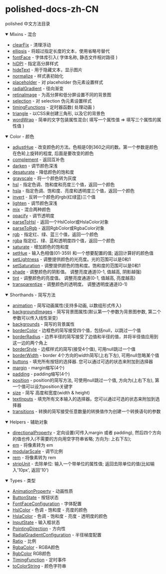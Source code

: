 # polished-docs-zh-CN
polished 中文方法目录

<details open>
  <summary>Mixins - 混合</summary>
  <ul>
    <li>
      <a href="http://polished.js.org/docs/#clearfix">clearFix</a>
      <span> - 清理浮动 </span>
    </li>
    <li>
      <a href="http://polished.js.org/docs/#ellipsis">ellipsis</a>
      <span> - 将超过指定长度的文本，使用省略号替代 </span>
    </li>
    <li>
      <a href="http://polished.js.org/docs/#fontface">fontFace</a>
      - 字体库引入( 字体名称, 静态文件相对路径 )
    </li>
    <li>
      <a href="http://polished.js.org/docs/#hidpi">hiDPI</a>
      <span> - 指定高分屏样式 </span>
    </li>
    <li>
      <a href="http://polished.js.org/docs/#hidetext">hideText</a>
      <span> - 用于隐藏文本，显示图片 </span>
    </li>
    <li>
      <a href="http://polished.js.org/docs/#normalize">normalize</a>
      <span> - 样式表初始化 </span>
    </li>
    <li>
      <a href="http://polished.js.org/docs/#placeholder">placeholder</a>
      <span> - 对 placeholder 伪元素设置样式 </span>
    </li>
    <li>
      <a href="http://polished.js.org/docs/#radialgradient">radialGradient</a>
      - 径向渐变
    </li>
    <li>
      <a href="http://polished.js.org/docs/#retinaimage">retinaImage</a>
      <span> - 为高分屏和低分屏设置不同的背景图 </span>
    </li>
    <li>
      <a href="http://polished.js.org/docs/#selection">selection</a>
      <span> - 对 selection 伪元素设置样式 </span>
    </li>
    <li>
      <a href="http://polished.js.org/docs/#timingfunctions">timingFunctions</a>
      - 定时器函数( 处理动画 )
    </li>
    <li>
      <a href="http://polished.js.org/docs/#triangle">triangle</a>
      - 以CSS来创建三角形, 以及它的背景色
    </li>
    <li>
      <a href="http://polished.js.org/docs/#wordwrap">wordWrap</a>
      - 简单的文字包装属性混合( 填写一个属性值 => 填写三个属性的属性值 )
    </li>
  </ul>
</details>
<details open>
  <summary>Color - 颜色</summary>
  <ul>
    <li>
      <a href="http://polished.js.org/docs/#adjusthue">adjustHue</a>
      - 改变颜色的方法。色相是0到360之间的数。第一个参数是颜色在色轮上旋转的程度, 后面是要改变的颜色
    </li>
    <li>
      <a href="http://polished.js.org/docs/#complement">complement</a>
      - 返回互补色
    </li>
    <li>
      <a href="http://polished.js.org/docs/#darken">darken</a>
      - 调节颜色深浅
    </li>
    <li>
      <a href="http://polished.js.org/docs/#desaturate">desaturate</a>
      - 降低颜色的饱和度
    </li>
    <li>
      <a href="http://polished.js.org/docs/#grayscale">grayscale</a>
      - 将一个颜色转为灰度
    </li>
    <li>
      <a href="http://polished.js.org/docs/#hsl">hsl</a>
      - 指定色调、饱和度和亮度三个值，返回一个颜色
    </li>
    <li>
      <a href="http://polished.js.org/docs/#hsla">hsla</a>
      - 指定色调、饱和度、亮度和透明度三个值，返回一个颜色
    </li>
    <li>
      <a href="http://polished.js.org/docs/#invert">invert</a>
      - 反转一个颜色的rgb(红绿蓝)三个值
    </li>
    <li>
      <a href="http://polished.js.org/docs/#lighten">lighten</a>
      - 调节颜色深浅
    </li>
    <li>
      <a href="http://polished.js.org/docs/#mix">mix</a>
      - 混合两种颜色
    </li>
    <li>
      <a href="http://polished.js.org/docs/#opacify">opacify</a>
      - 调节透明度
    </li>
    <li>
      <a href="http://polished.js.org/docs/#parsetohsl">parseToHsl</a>
      - 返回一个HslColor或HslaColor对象
    </li>
    <li>
      <a href="http://polished.js.org/docs/#parsetorgb">parseToRgb</a>
      - 返回RgbColor或RgbaColor对象
    </li>
    <li>
      <a href="http://polished.js.org/docs/#rgb">rgb</a>
      - 指定红、绿、蓝三个值，返回一个颜色
    </li>
    <li>
      <a href="http://polished.js.org/docs/#rgba">rgba</a>
      指定红、绿、蓝和透明度四个值，返回一个颜色
    </li>
    <li>
      <a href="http://polished.js.org/docs/#saturate">saturate</a>
      - 增加颜色的饱和度
    </li>
    <li>
      <a href="http://polished.js.org/docs/#sethue">setHue</a>
      - 输入色相值(01-359) 和一个想要配置的值; 返回计算好的颜色值
    </li>
    <li>
      <a href="http://polished.js.org/docs/#setlightness">setLightness</a>
      - 调整提供颜色的光亮度。光的范围可以是0和1
    </li>
    <li>
      <a href="http://polished.js.org/docs/#setsaturation">setSaturation</a>
      - 调整提供颜色的饱和度。饱和度的范围可以是0和1
    </li>
    <li>
      <a href="http://polished.js.org/docs/#shade">shade</a>
      - 调整颜色的阴影值。 调整亮度通道(0-1, 值越高, 阴影越强)
    </li>
    <li>
      <a href="http://polished.js.org/docs/#tint">tint</a>
      - 调整颜色的亮度值。 调整亮度通道(0-1, 值越高, 亮度越高)
    </li>
    <li>
      <a href="http://polished.js.org/docs/#transparentize">transparentize</a>
      - 调整颜色的透明度。 调整透明度通道(0-1)
    </li>
  </ul>
</details>
<details open>
  <summary>Shorthands - 简写方法</summary>
  <ul>
    <li>
      <a href="http://polished.js.org/docs/#animation">animation</a>
      - 简写动画属性(支持多动画, 以数组形式传入)
    </li>
    <li>
      <a href="http://polished.js.org/docs/#backgroundimages">backgroundImages</a>
      - 简写背景图属性(默认第一个参数为背景图参数, 第二个参数可以传入线性渐变)
    </li>
    <li>
      <a href="http://polished.js.org/docs/#backgrounds">backgrounds</a>
      - 简写的背景属性
    </li>
    <li>
      <a href="http://polished.js.org/docs/#bordercolor">borderColor</a>
      - 边框色的简写接受四个值，包括null，以跳过一个值
    </li>
    <li>
      <a href="http://polished.js.org/docs/#borderradius">borderRadius</a>
      - 边界半径的简写接受了边值和半径的值，并将半径值应用到这一边的两个角上
    </li>
    <li>
      <a href="http://polished.js.org/docs/#borderstyle">borderStyle</a>
      - 边框样式的简写(接受4个值), 可用null跳过一个值
    </li>
    <li>
      <a href="http://polished.js.org/docs/#borderwidth">borderWidth</a>
      - border 4个方向的width简写(上右下左), 可用null忽略某个值
    </li>
    <li>
      <a href="http://polished.js.org/docs/#buttons">buttons</a>
      - 填充所有按钮的选择器. 您可以通过可选的状态来附加到选择器
    </li>
    <li>
      <a href="http://polished.js.org/docs/#margin">margin</a>
      - margin缩写(4个)
    </li>
    <li>
      <a href="http://polished.js.org/docs/#padding">padding</a>
      - padding缩写(4个)
    </li>
    <li>
      <a href="http://polished.js.org/docs/#position">position</a>
      - position的简写方法, 可使用null跳过一个值, 方向为(上右下左), 第一个值可以设为position关键字
    </li>
    <li>
      <a href="http://polished.js.org/docs/#size">size</a>
      - 简写 高度和宽度(width & height)
    </li>
    <li>
      <a href="http://polished.js.org/docs/#textinputs">textInputs</a>
      - 填充所有文本输入的选择器。您可以通过可选的状态来附加到选择器
    </li>
    <li>
      <a href="http://polished.js.org/docs/#transitions">transitions</a>
      - 转换的简写接受任意数量的转换值作为创建一个转换语句的参数
    </li>
  </ul>
</details>
<details open>
  <summary>Helpers - 辅助对象</summary>
  <ul>
    <li>
      <a href="http://polished.js.org/docs/#directionalproperty">directionalProperty</a>
      - 定向设置(可传入margin 或者 padding), 然后四个方向的值也传入(不需要的方向用空字符串省略; 方向为: 上右下左);
    </li>
    <li>
      <a href="http://polished.js.org/docs/#em">em</a>
      - 将像素转为 em
    </li>
    <li>
      <a href="http://polished.js.org/docs/#modularscale">modularScale</a>
      - 调节比例
    </li>
    <li>
      <a href="http://polished.js.org/docs/#rem">rem</a>
      - 将像素转为 rem
    </li>
    <li>
      <a href="http://polished.js.org/docs/#stripunit">stripUnit</a>
      - 去除单位: 输入一个带单位的属性值; 返回去除单位的值(比如输入'10px', 返回'10')
    </li>
  </ul>
</details>
<details open>
  <summary>Types - 类型</summary>
  <ul>
    <li>
      <a href="http://polished.js.org/docs/#animationproperty">AnimationProperty</a>
      - 动画性质
    </li>
    <li>
      <a href="http://polished.js.org/docs/#buttonstate">ButtonState</a>
      - 按钮状态
    </li>
    <li>
      <a href="http://polished.js.org/docs/#fontfaceconfiguration">FontFaceConfiguration</a>
      - 字体配置
    </li>
    <li>
      <a href="http://polished.js.org/docs/#hslcolor">HslColor</a>
      - 色调 - 饱和度 - 亮度的颜色
    </li>
    <li>
      <a href="http://polished.js.org/docs/#hslacolor">HslaColor</a>
      - 色调 - 饱和度 - 亮度 - 透明度的颜色
    </li>
    <li>
      <a href="http://polished.js.org/docs/#inputstate">InputState</a>
      - 输入框状态
    </li>
    <li>
      <a href="http://polished.js.org/docs/#pointingdirection">PointingDirection</a>
      - 方向性
    </li>
    <li>
      <a href="http://polished.js.org/docs/#radialgradientconfiguration">RadialGradientConfiguration</a>
      - 半径梯度配置
    </li>
    <li>
      <a href="http://polished.js.org/docs/#ratio">Ratio</a>
      - 比例
    </li>
    <li>
      <a href="http://polished.js.org/docs/#rgbacolor">RgbaColor</a>
      - RGBA颜色
    </li>
    <li>
      <a href="http://polished.js.org/docs/#rgbcolor">RgbColor</a>
      RGB颜色
    </li>
    <li>
      <a href="http://polished.js.org/docs/#timingfunction">TimingFunction</a>
      - 定时事件
    </li>
    <li>
      <a href="http://polished.js.org/docs/#tocolorstring">toColorString</a>
      - 颜色字符串
    </li>
  </ul>
</details>
